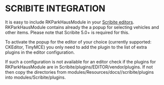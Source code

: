 # SCRIBITE INTEGRATION

It is easy to include RKParkHausModule in your [Scribite editors](https://github.com/zikula-modules/Scribite/).
RKParkHausModule contains already the a popup for selecting vehicles and other items.
Please note that Scribite 5.0+ is required for this.

To activate the popup for the editor of your choice (currently supported: CKEditor, TinyMCE)
you only need to add the plugin to the list of extra plugins in the editor configuration.

If such a configuration is not available for an editor check if the plugins for
RKParkHausModule are in Scribite/plugins/EDITOR/vendor/plugins. If not then copy the directories from
    modules/Resources/docs//scribite/plugins into modules/Scribite/plugins.
